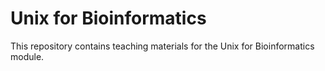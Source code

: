 # Unix for Bioinformatics
This repository contains teaching materials for the Unix for Bioinformatics module.
